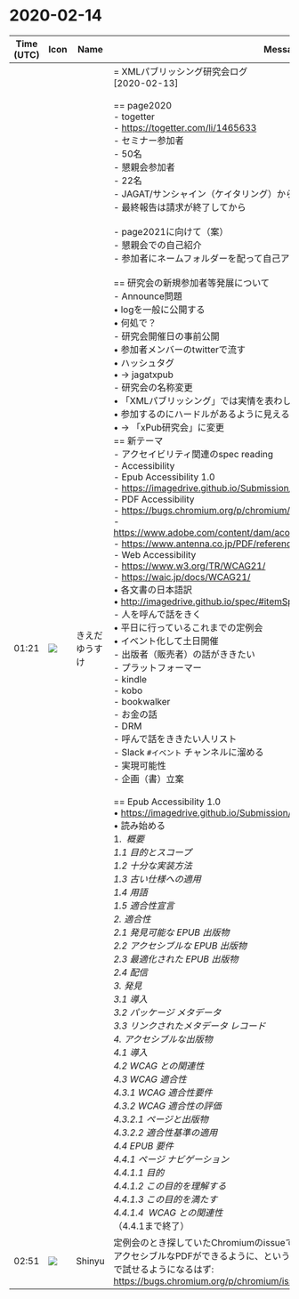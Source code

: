 # 2020-02-14

|Time (UTC)|Icon|Name|Message|
|---|---|---|---|
|01:21|![](https://avatars.slack-edge.com/2019-03-11/571585797168_09840ca518e784c46d3a_72.png)|きえだゆうすけ|= XMLパブリッシング研究会ログ<br>[2020-02-13]<br><br>== page2020<br>- togetter<br>  - <https://togetter.com/li/1465633><br>- セミナー参加者<br>  - 50名<br>- 懇親会参加者<br>  - 22名<br>- JAGAT/サンシャイン（ケイタリング）からの請求はまだきていない<br>  - 最終報告は請求が終了してから<br><br>- page2021に向けて（案）<br>  - 懇親会での自己紹介<br>  - 参加者にネームフォルダーを配って自己アピールを提げてもらう<br><br>== 研究会の新規参加者等発展について<br>- Announce問題<br>• logを一般に公開する<br>• 何処で？<br>- 研究会開催日の事前公開<br>• 参加者メンバーのtwitterで流す<br>• ハッシュタグ<br>• → jagatxpub<br>- 研究会の名称変更<br>• 「XMLパブリッシング」では実情を表わしていない<br>• 参加するのにハードルがあるように見える<br>• → 「xPub研究会」に変更<br>== 新テーマ<br>  - アクセイビリティ関連のspec reading<br>    - Accessibility<br>      - Epub Accessibility 1.0<br>        - <https://imagedrive.github.io/Submission/epub-a11y/><br>      - PDF Accessibility<br>        - <https://bugs.chromium.org/p/chromium/issues/detail?id=1008366><br>        - <https://www.adobe.com/content/dam/acom/en/devnet/pdf/PDF32000_2008.pdf><br>        - <https://www.antenna.co.jp/PDF/reference/PDFUA-1.html><br>      - Web Accessibility<br>        - <https://www.w3.org/TR/WCAG21/><br>        - <https://waic.jp/docs/WCAG21/><br>• 各文書の日本語訳<br>• <http://imagedrive.github.io/spec/#itemSpecEpubRelated><br>- 人を呼んで話をきく<br>• 平日に行っているこれまでの定例会<br>• イベント化して土日開催  <br>- 出版者（販売者）の話がききたい<br>    - プラットフォーマー<br>      - kindle<br>      - kobo<br>      - bookwalker<br>    - お金の話<br>    - DRM<br>  - 呼んで話をききたい人リスト<br>    - Slack `#イベント` チャンネルに溜める<br>    - 実現可能性<br>    - 企画（書）立案<br><br>== Epub Accessibility 1.0<br>• <https://imagedrive.github.io/Submission/epub-a11y/><br>• 読み始める<br>1.  *概要*<br>*1.1 目的とスコープ*<br>*1.2 十分な実装方法*<br>*1.3 古い仕様への適用*<br>*1.4 用語*<br>*1.5 適合性宣言*<br>*2. 適合性*<br>*2.1 発見可能な EPUB 出版物*<br>*2.2 アクセシブルな EPUB 出版物*<br>*2.3 最適化された EPUB 出版物*<br>*2.4 配信*<br>*3. 発見*<br>*3.1 導入*<br>*3.2 パッケージ メタデータ*<br>*3.3 リンクされたメタデータ レコード*<br>*4. アクセシブルな出版物*<br>*4.1 導入*<br>*4.2 WCAG との関連性*<br>*4.3 WCAG 適合性*<br>*4.3.1 WCAG 適合性要件*<br>*4.3.2 WCAG 適合性の評価*<br>*4.3.2.1 ページと出版物*<br>*4.3.2.2 適合性基準の適用*<br>*4.4 EPUB 要件*<br>*4.4.1 ページ ナビゲーション*<br>*4.4.1.1 目的*<br>*4.4.1.2 この目的を理解する*<br>*4.4.1.3 この目的を満たす*<br>*4.4.1.4  WCAG との関連性*<br>（4.4.1まで終了）|
|02:51|![](https://avatars.slack-edge.com/2019-04-17/604316276593_b98417506de391d2c423_72.jpg)|Shinyu|定例会のとき探していたChromiumのissueですが、ChromeのPDF出力でタグ付きのアクセシブルなPDFができるように、というのが開発が進んでいて、もうすぐCanaryで試せるようになるはず:<br><https://bugs.chromium.org/p/chromium/issues/detail?id=607777>|
